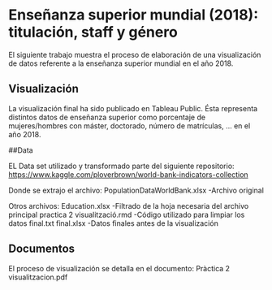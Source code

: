 # Enseñanza superior mundial (2018): titulación, staff y género 
El siguiente trabajo muestra el proceso de elaboración de una visualización de datos referente a la enseñanza superior mundial en el año 2018.

## Visualización

La visualización final ha sido publicado en Tableau Public. Ésta representa distintos datos de enseñanza superior como porcentaje de mujeres/hombres con máster, doctorado, número de matrículas, ... en el año 2018.

##Data

EL Data set utilizado y transformado parte del siguiente repositorio:
https://www.kaggle.com/ploverbrown/world-bank-indicators-collection

Donde se extrajo el archivo:
PopulationDataWorldBank.xlsx -Archivo original

Otros archivos:
Education.xlsx -Filtrado de la hoja necesaria del archivo principal
practica 2 visualització.rmd -Código utilizado para limpiar los datos
final.txt
final.xlsx -Datos finales antes de la visualización

## Documentos
El proceso de visualización se detalla en el documento:
Pràctica 2 visualitzacion.pdf


